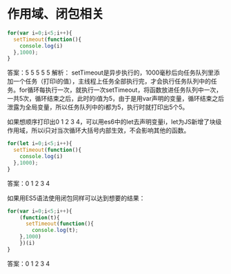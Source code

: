 # 作用域、闭包相关

```javascript
for(var i=0;i<5;i++){
  setTimeout(function(){
    console.log(i)
  },1000);
}
```


答案：5 5 5 5 5
解析：
        setTimeout是异步执行的，1000毫秒后向任务队列里添加一个任务（打印i的值），主线程上任务全部执行完，才会执行任务队列中的任务。for循环每执行一次，就执行一次setTimeout，将函数放进任务队列中一次，一共5次，循环结束之后，此时的i值为5，由于是用var声明的变量，循环结束之后泄露为全局变量，所以任务队列中的i都为5，执行时就打印出5个5。


如果想顺序打印出0 1 2 3 4，可以用es6中的let去声明变量i，let为JS新增了块级作用域，所以i只对当次循环大括号内部生效，不会影响其他的函数。
```javascript
for(let i=0;i<5;i++){
  setTimeout(function(){
    console.log(i)
  },1000);
}
```

答案：0 1 2 3 4

如果用ES5语法使用闭包同样可以达到想要的结果：
```javascript
for(var i=0;i<5;i++){
    (function(t){
      setTimeout(function(){
        console.log(t);
    },1000) 
    })(i)
}
```

答案：0 1 2 3 4